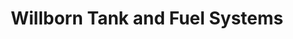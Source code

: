 ---
title: "Willborn Tank and Fuel Systems"
url: /amarillo/willborn-tank-and-fuel-systems/
shop: Treibstoff
---